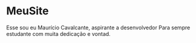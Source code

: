 # MeuSite

Esse sou eu Maurício Cavalcante, aspirante a desenvolvedor
Para sempre estudante com muita dedicação e vontad.